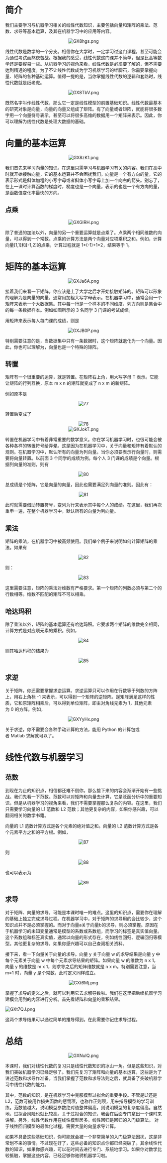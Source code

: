 # 简介

我们主要学习与机器学习相关的线性代数知识，主要包括向量和矩阵的乘法、范数、求导等基本运算，及其在机器学习中的应用等内容。

<center><img src="https://s1.ax1x.com/2020/04/13/GX8hgs.png" alt="GX8hgs.png" border="0" /></center>

线性代数是数学的一个分支。相信你在大学时，一定学习过这门课程，甚至可能会为通过考试而熬夜苦战。根据我的感受，线性代数这门课并不简单，但是比高等数学还是要容易一些。从机器学习的视角来看，线性代数是必须要了解的，但不需要达到精通的程度。为了不让线性代数成为学习机器学习的绊脚石，你需要掌握向量、矩阵的各种基础运算。值得一提的是，当你掌握线性代数的逻辑和套路时，线性代数就是纸老虎。

<center><img src="https://s1.ax1x.com/2020/04/13/GX8TbV.png" alt="GX8TbV.png" border="0" /></center>

既然名字叫作线性代数，那么它一定是线性模型的前置基础知识。线性代数最基本的研究对象是向量，向量的向量又组成了矩阵。有了向量或者矩阵，就能将很多数字用一个向量符号表示，甚至可以将很多高维的数据用一个矩阵来表示。因此，你可以理解为线性代数是处理大数据的基础。

# 向量的基本运算

<center><img src="https://s1.ax1x.com/2020/04/13/GX8zK1.png" alt="GX8zK1.png" border="0" /></center>

我们首先来学习向量的知识。在这里只需学习与机器学习有关的内容。我们在高中时就开始接触向量，它的基本运算并不会困扰我们。向量是一个有方向的量，它的表示形式是斜体加粗的小写字母或者斜体小写字母上加一个向右的箭头。别忘了，在上一课时计算函数的梯度时，梯度也是一个向量，表示的也是一个有方向的量，是函数值变化率最快的方向。

## 点乘

<center><img src="https://s1.ax1x.com/2020/04/13/GXGIRH.png" alt="GXGIRH.png" border="0" /></center>

除了普通的加法以外，向量的另一个重要运算就是点乘了。点乘两个相同维数的向量，可以得到一个常数。点乘的计算方法是两个向量对应项乘积之和。例如，计算向量[1,1]和[-1,2]的点乘，计算过程就是 1*(-1)+1*2，结果等于 1。

# 矩阵的基本运算

<center><img src="https://s1.ax1x.com/2020/04/13/GXJa6A.png" alt="GXJa6A.png" border="0" /></center>

接着我们来看一下矩阵。你应该是上了大学之后才开始接触矩阵的。矩阵可以形象的理解为是向量的向量，通常用加粗大写字母表示。在机器学习中，通常会用一个矩阵来表示一个大数据集。其中每一行是一个样本的不同维度，列方向则是集合中的每一条数据样本。例如如图所示的 3 名同学 3 门课的考试成绩。

用矩阵来表示每人每门课的成绩，则是

<center><img src="https://s1.ax1x.com/2020/04/13/GXJB0P.png" alt="GXJB0P.png" border="0" /></center>

特别需要注意的是，当数据集中只有一条数据时，这个矩阵就退化为一个向量。因此，你也可以理解为，向量也是一个特殊的矩阵。

## 转置

矩阵有一个很重要的运算，就是转置。在矩阵右上角，用大写字母 T 表示。它能让矩阵的行列互换，原本 m x n 的矩阵就变成了 n x m 的新矩阵。

例如原本是

<center><img src="https://s1.ax1x.com/2020/04/13/GXJR6s.png" alt="77" border="0"></center>

转置后变成了

<center><img src="https://s1.ax1x.com/2020/04/13/GXJ2lj.png" alt="78" border="0"></center>

<center><img src="https://s1.ax1x.com/2020/04/13/GXJokT.png" alt="GXJokT.png" border="0" /></center>

转置在机器学习中有着非常重要的数学意义。你在学习机器学习时，也很可能会被各种各样的转置符号给弄晕。这是因为在机器学习中，关于向量和矩阵有着默认的规则。在机器学习中，默认所有的向量为列向量。当你必须要表示行向量时，则需要将向量转置。以前面 3 个同学的成绩为例。每个人 3 门课的成绩是个向量。根据列向量的准则，则有

<center><img src="https://s1.ax1x.com/2020/04/13/GXJx76.png" alt="80" border="0"></center>

总成绩是个矩阵，它是向量的向量，因此也需要满足列向量的准则。因此有：

<center><img src="https://s1.ax1x.com/2020/04/13/GXJv0x.png" alt="81" border="0"></center>

此时就需要借助转置符号，变列为行来表示其中每个人的成绩。在这里，我们再次重申一遍，在整个机器学习中，默认所有的向量为列向量。

## 乘法

矩阵的乘法，在机器学习中被高频使用。我们举个例子来说明如何计算矩阵的乘法。如果有

<center><img src="https://s1.ax1x.com/2020/04/13/GXYM9g.png" alt="82" border="0"></center>

则：

<center><img src="https://s1.ax1x.com/2020/04/13/GXYQ3Q.png" alt="83" border="0"></center>

这里需要注意，矩阵的乘法对维数有严格要求。第一个矩阵的列数必须与第二个的行数相等。维数不匹配的矩阵不可以相乘。

## 哈达玛积

除了乘法以外，矩阵的基本运算还有哈达玛积。它要求两个矩阵的维数完全相同，计算方式是对应项元素的乘积。例如，

<center><img src="https://s1.ax1x.com/2020/04/13/GXYdCF.png" alt="84" border="0"></center>

则其哈达玛积的结果为

<center><img src="https://s1.ax1x.com/2020/04/13/GXYU4U.png" alt="85" border="0"></center>

## 求逆


关于矩阵，你还需要掌握求逆运算。求逆运算只可以作用在行数等于列数的方阵上，用右上角标 -1 来表示，可以得到一个矩阵的逆矩阵。逆矩阵满足这样的性质，它和原矩阵相乘后，可以得到单位矩阵，即主对角线元素为 1，其他元素为 0 的方阵。例如，

<center><img src="https://s1.ax1x.com/2020/04/13/GXYyHx.png" alt="GXYyHx.png" border="0" /></center>

关于求逆，你不需要会各种手动计算的方法，能用 Python 的计算包或者 Matlab 求解就可以了。

# 线性代数与机器学习

## 范数

到现在为止的知识点，相信都还难不倒你。那么接下来的内容会渐渐开始有一些挑战。我们先看一下范数。范数可以对矩阵和向量去计算，它是泛函分析中的重要知识。但是从机器学习的视角来看，我们不需要掌握那么复杂的内容。在这里，我们只需要学习向量的 L1 范数和 L2 范数；其他更复杂的内容，如果你感兴趣，可以翻阅相关的数学书籍。

向量的 L1 范数计算方式是各个元素的绝对值之和。向量的 L2 范数计算方式是各个元素平方之和的平方根。例如，

<center><img src="https://s1.ax1x.com/2020/04/13/GXYHVP.png" alt="87" border="0"></center>

则

<center><img src="https://s1.ax1x.com/2020/04/13/GXYTbt.png" alt="88" border="0"></center>

也可以表示为

 <center><img src="https://s1.ax1x.com/2020/04/13/GXYoDI.png" alt="89" border="0"></center>

## 求导

对于矩阵、向量的求导，可能是本课时唯一的难点。这里的知识点，需要你在理解的基础上独立完成求导过程。在机器学习中，对于矩阵的求导用的会比较少，这个知识点并不是必须掌握的。而对于向量a关于向量b的求导，则必须掌握。原因在于机器学习的未知变量通常是模型的系数或系数组，而学习的标签是真实值向量。这个系数组和标签真实值，通常以向量的形式存在，例如线性回归、逻辑回归等模型。其他更复杂的求导，如果你感兴趣可以自己查阅相关资料。

接下来，看一下向量关于向量的求导。向量 y 关于向量 w 的求导结果是向量 y 中每个元素关于向量 w 中每个元素求导结果的矩阵。如果向量 w 的维数为 n x 1，向量 y 的维数是 m x 1，则求导之后的矩阵维数就是 n x m。特别需要注意，当 m=1 时，向量 y 是个常数，此时定义同样成立。

<center><img src="https://s1.ax1x.com/2020/04/13/GXt6Mj.png" alt="GXt6Mj.png" border="0" /></center>

掌握了求导的定义之后，就可以利用它去求解导数啦。我们在这里把后续机器学习建模会用到的内容进行分析。首先看矩阵和向量的乘积结果。

<img src="https://s1.ax1x.com/2020/04/13/GXt7QJ.png" alt="GXt7QJ.png" border="0" />

这两个求导结果可以通过简单的推导得到。在此需要你记住求导过程。

# 总结

<center><img src="https://s1.ax1x.com/2020/04/13/GXNulQ.png" alt="GXNulQ.png" border="0" /></center>

本课时，我们对线性代数的复习只是线性代数知识的冰山一角。但是这些知识，对我们突破机器学习已经足够了。我们先复习了矩阵和向量的基本运算，这些是为了讲述范数和求导作准备。当我们掌握了范数和求导法则之后，就具备了突破机器学习中线性代数的能力。

其中，范数的知识，是在机器学习中克服模型过拟合的重要手段。不管是L1还是L2，范数可被用作损失函数的惩罚项，也称作正则项，用来指导模型的学习训练。范数值越大，说明模型参数绝对值整体偏高，则说明模型的复杂度偏高。自然地，过拟合风险也就比较高。关于过拟合的知识，我会在后面专门拿出一个课时来讲解。另外，线性代数作用在线性模型居多。线性回归是回归的入门级算法。
对于线性回归模型的最优化过程，需要大量的向量求导计算。

如果不具备这些基础知识，你可能就会被一个非常简单的入门级算法困扰，这是非常划不来的事情。不过现在好了，这些必备的知识点你都已经突破了。其余线性代数的知识，如果你感兴趣，可以花时间去进行专门、系统地学习。如果你对数学比较抵触，掌握这些内容，已经足够你驰骋机器学习啦。










